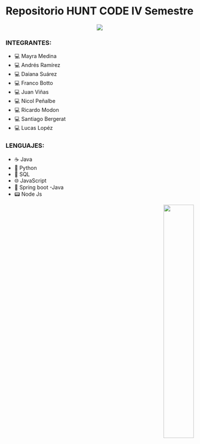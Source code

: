 




# Repositorio HUNT CODE IV Semestre

<div align="center">
<img src="https://www.google.com/url?sa=i&url=https%3A%2F%2Fwww.troublefreepool.com%2Fmedia%2F73em-gif.176488%2F&psig=AOvVaw1qXMBgRyofnE48Z0S6rg44&ust=1693924629270000&source=images&cd=vfe&opi=89978449&ved=0CBAQjRxqFwoTCMCnw5CXkYEDFQAAAAAdAAAAABAI" />
</div>




### INTEGRANTES:

- :computer: Mayra Medina 
- :computer: Andrés Ramírez
- :computer: Daiana Suárez 
- :computer: Franco Botto
- :computer: Juan Viñas
- :computer: Nicol Peñalbe 
- :computer: Ricardo Modon
- :computer: Santiago Bergerat
- :computer: Lucas Lopéz

### LENGUAJES:

- :coffee:  Java
- :snake: Python
- :floppy_disk: SQL
- :globe_with_meridians:  JavaScript
- :leaves: Spring boot -Java
- :pager: Node Js



<div align="right">
  
 
<img src=" https://i.makeagif.com/media/7-13-2016/zxqCEM.gif" align="right" style="width: 40%" />
</div>



